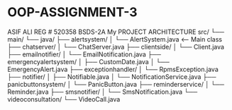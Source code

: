 # OOP-ASSIGNMENT-3
ASIF ALI
REG # 520358
BSDS-2A
My PROJECT ARCHITECTURE
src/
└── main/
    └── java/
        ├── alertsystem/
        │   └── AlertSystem.java   <-- Main class
        ├── chatserver/
        │   └── ChatServer.java
        ├── clientside/
        │   └── Client.java
        ├── emailnotifier/
        │   └── EmailNotification.java
        ├── emergencyalertsystem/
        │   ├── CustomDate.java
        │   └── EmergencyAlert.java
        ├── exceptionhandler/
        │   └── RpmsException.java
        ├── notifier/
        │   ├── Notifiable.java
        │   └── NotificationService.java
        ├── panicbuttonsystem/
        │   └── PanicButton.java
        ├── reminderservice/
        │   └── Reminder.java
        ├── smsnotifier/
        │   └── SmsNotification.java
        └── videoconsultation/
            └── VideoCall.java
